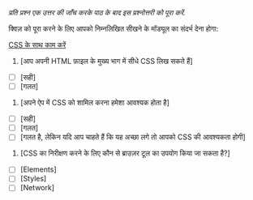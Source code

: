 _प्रति प्रश्न एक उत्तर की जाँच करके पाठ के बाद इस प्रश्नोत्तरी को पूरा करें._

क्विज़ को पूरा करने के लिए आपको निम्नलिखित सीखने के मॉड्यूल का संदर्भ देना होगा:

[CSS के साथ काम करें](https://docs.microsoft.com/en-us/learn/modules/build-simple-website/4-css-basics)

1. [आप अपनी HTML फ़ाइल के मुख्य भाग में सीधे CSS लिख सकते हैं]

- [ ] [सही]
- [ ] [गलत]

1. [अपने ऐप में CSS को शामिल करना हमेशा आवश्यक होता है]

- [ ] [सही]
- [ ] [गलत]
- [ ] [गलत है, लेकिन यदि आप चाहते हैं कि यह अच्छा लगे तो आपको CSS की आवश्यकता होगी]

1. [CSS का निरीक्षण करने के लिए कौन से ब्राउज़र टूल का उपयोग किया जा सकता है?]

- [ ] [Elements]
- [ ] [Styles]
- [ ] [Network]
